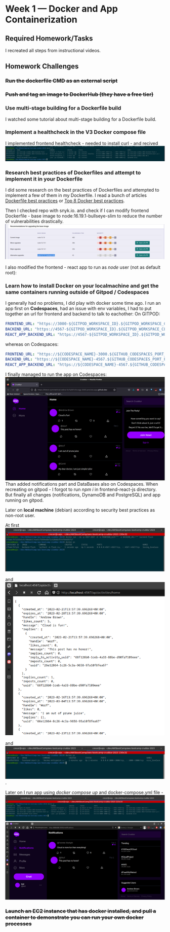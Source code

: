 # Week 1 — Docker and App Containerization

## Required Homework/Tasks

I recreated all steps from instructional videos.

## Homework Challenges

### ~~Run the dockerfile CMD as an external script~~

### ~~Push and tag an image to DockerHub (they have a free tier)~~

### Use multi-stage building for a Dockerfile build

I watched some tutorial about multi-stage building for a Dockerfile build.

### Implement a healthcheck in the V3 Docker compose file

I implemented frontend healthcheck - needed to install curl - and recived ![healthy status](assets/w1-local-healthcheck-frontend.png)

### Research best practices of Dockerfiles and attempt to implement it in your Dockerfile

I did some research on the best practices of Dockerfiles and attempted to implement a few of them in my Dockerfile.
I read a bunch of articles [Dockerfile best practices](https://dev.to/pavanbelagatti/dockerfile-best-practices-for-developers-mh2) or [Top 8 Docker best practices](https://dev.to/techworld_with_nana/top-8-docker-best-practices-for-using-docker-in-production-1m39).

Then I checked repo with snyk.io. and check if I can modify frontend Dockerfile - base image to node:16.19.1-bullseye-slim to reduce the number of vulnerabilities drastically.
![snyk report](assets/w1-snyk-recomendations.png)

I also modified the frontend - react app to run as *node* user (not as default root):

### Learn how to install Docker on your localmachine and get the same containers running outside of Gitpod / Codespaces

I generally had no problems, I did play with docker some time ago.
I run an app first on **Codespaces**, had an issue with env variables, I had to put together an url for frontend and backend to talk to eachother:
On GITPOD:

```yml
FRONTEND_URL: "https://3000-${GITPOD_WORKSPACE_ID}.${GITPOD_WORKSPACE_CLUSTER_HOST}"
BACKEND_URL: "https://4567-${GITPOD_WORKSPACE_ID}.${GITPOD_WORKSPACE_CLUSTER_HOST}"
REACT_APP_BACKEND_URL: "https://4567-${GITPOD_WORKSPACE_ID}.${GITPOD_WORKSPACE_CLUSTER_HOST}"
```

whereas on Codespaces:

```yml
FRONTEND_URL: "https://${CODESPACE_NAME}-3000.${GITHUB_CODESPACES_PORT_FORWARDING_DOMAIN}"
BACKEND_URL: "https://${CODESPACE_NAME}-4567.${GITHUB_CODESPACES_PORT_FORWARDING_DOMAIN}"
REACT_APP_BACKEND_URL: "https://${CODESPACE_NAME}-4567.${GITHUB_CODESPACES_PORT_FORWARDING_DOMAIN}"
```

I finally managed to run the app on Codespaces:
![Cruddur on Codespaces](assets/w1-Cruddur-codespaces.png)
Than added notifications part and DataBases also on Codespaces.
When recreating on gitpod - I forgot to run *npm i* in frontend-react-js directory.
But finally all changes (notifications, DynamoDB and PostgreSQL) and app running on gitpod.

Later on **local machine** (debian) according to security best practices as non-root user.

At first ![backend](assets/w1-local-flask-cli.png)

and ![running flask](assets/w1-local-flask-browser.png)

and ![frontend](assets/w1-local-react-cli.png).

Later on I run app using *docker compose up* and docker-compose.yml file - ![docker compose - CLI](assets/w1-local-compose-cli.png)
![running app](assets/w1-local-compose-browser.png)

### ~~Launch an EC2 instance that has docker installed, and pull a container to demonstrate you can run your own docker processes~~
